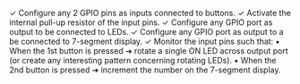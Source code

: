 
✓ Configure any 2 GPIO pins as inputs connected to buttons.
✓ Activate the internal pull-up resistor of the input pins. ✓ Configure any GPIO port as output to be connected to LEDs.
✓ Configure any GPIO port as output to a be connected to 7-segment display.
✓ Monitor the input pins such that:
     ▪ When the 1st button is pressed ➔ rotate a single ON LED across output port (or create any interesting pattern concerning rotating LEDs).
     ▪ When the 2nd button is pressed ➔ increment the number on the 7-segment display. 
